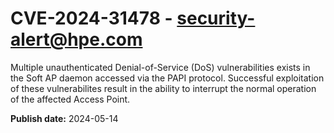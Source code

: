 # CVE-2024-31478 - security-alert@hpe.com

Multiple unauthenticated Denial-of-Service (DoS) vulnerabilities exists in the Soft AP daemon accessed via the PAPI protocol. Successful exploitation of these vulnerabilites result in the ability to interrupt the normal operation of the affected Access Point.



**Publish date:** 2024-05-14
